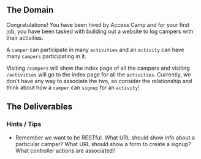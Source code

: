 ## The Domain
Congratulations! You have been hired by Access Camp and for your first job, you have been tasked with building out a website to log campers with their activities.

A `camper` can participate in many `activities` and an `activity` can have many `campers` participating in it.

Visiting `/campers` will show the index page of all the campers and visiting `/activities` will go to the index page for all the `activities`.
Currently, we don't have any way to associate the two, so consider the relationship and think about how a `camper` can `signup` for an `activity`!

## The Deliverables

<!-- 1. To log a camper with an activity, we need to store some additional information in our database. -->
 <!-- Make the necessary updates to our database, so that **a `camper` can have many `activities`** and **an `activity` can have many campers**.  -->
<!-- The `signup` should also include a time (as an integer) that is between 0 and 23, referring to the hour of the activity. -->

<!-- 2. As a user, I should be able to go to the index page of the `campers`  -->
<!-- and click on the names to go to the show page for that `camper`.  -->
<!-- The show page should show the `camper's` name, their age and the list of activities that they have signed up for. -->

<!-- 3. As a user, I should be able to go to the index page of the `activities` -->
 <!-- and click on the name of the activity to go to the show page for that `activity` -->
 <!-- . The show page should show the `activity's` name and its difficulty level. -->

<!-- 4. As a user, I should be able to fill out a form to create a new `signup` that will associate a `camper` with an `activity`. -->
 <!-- I should be able to choose an existing `activity`, -->
  <!-- choose an existing `camper`  -->
  <!-- and add a time. Upon a successful creation -->
  <!-- , I should be redirected to the `camper's` show page. -->

<!-- 5. As a user, I should be able to fill out a form to create a new `camper`, with their names (which must be unique) and age (which must be between 8 and 18)! -->

<!-- #TODO camper ctrl index, show, new, create -->
<!-- TODO camper validation name (uniq), age (8 - 18) -->
<!-- TODO signup validation between 0 and 23 -->
<!--# TODO camper index, link_to show,-->
<!--# TODO camper show - name, age, activities -->
<!--# TODO camper index, link to activity index -->
<!--# TODO activity index, link to each -->
<!--# TODO activity show - name, difficulty -->
<!-- #TODO signup resource -->
<!-- #TODO signup model -->
<!-- # TODO signup table time:integer -->
<!-- # TODO signup crtl index, show, new, create -->


### Hints / Tips

+ Remember we want to be RESTful. What URL should show info about a particular camper? What URL should show a form to create a signup? What controller actions are associated?  

